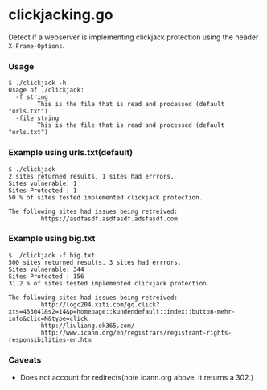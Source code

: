 # clickjacking.go
Detect if a webserver is implementing clickjack protection using the header
`X-Frame-Options`.

### Usage
```
$ ./clickjack -h
Usage of ./clickjack:
  -f string
        This is the file that is read and processed (default "urls.txt")
  -file string
        This is the file that is read and processed (default "urls.txt")
```

### Example using urls.txt(default)
```
$ ./clickjack
2 sites returned results, 1 sites had errrors.
Sites vulnerable: 1
Sites Protected : 1
50 % of sites tested implemented clickjack protection.

The following sites had issues being retreived:
         https://asdfasdf.asdfasdf.adsfasdf.com
```

### Example using big.txt
```
$ ./clickjack -f big.txt
500 sites returned results, 3 sites had errrors.
Sites vulnerable: 344
Sites Protected : 156
31.2 % of sites tested implemented clickjack protection.

The following sites had issues being retreived:
         http://logc204.xiti.com/go.click?xts=453041&s2=14&p=homepage::kundendefault::index::button-mehr-info&clic=N&type=click
         http://liuliang.ok365.com/
         http://www.icann.org/en/registrars/registrant-rights-responsibilities-en.htm
```

### Caveats
* Does not account for redirects(note icann.org above, it returns a 302.)
